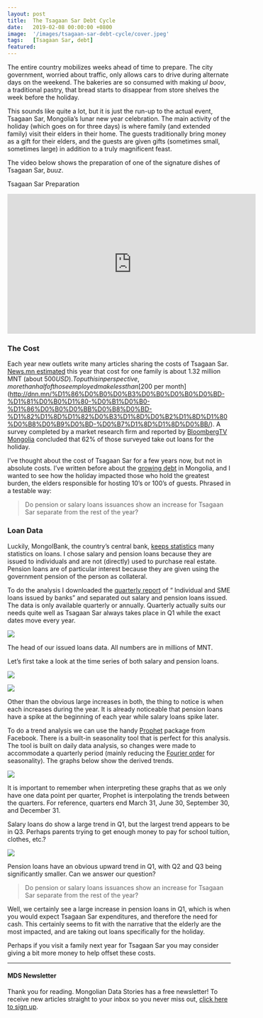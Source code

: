 ```yaml
---
layout: post
title:  The Tsagaan Sar Debt Cycle
date:   2019-02-08 00:00:00 +0800
image:  '/images/tsagaan-sar-debt-cycle/cover.jpeg'
tags:   [Tsagaan Sar, debt]
featured: 
---
```


The entire country mobilizes weeks ahead of time to prepare. The city government, worried about traffic, only allows cars to drive during alternate days on the weekend. The bakeries are so consumed with making _ul boov_, a traditional pastry, that bread starts to disappear from store shelves the week before the holiday.

This sounds like quite a lot, but it is just the run-up to the actual event, Tsagaan Sar, Mongolia’s lunar new year celebration. The main activity of the holiday (which goes on for three days) is where family (and extended family) visit their elders in their home. The guests traditionally bring money as a gift for their elders, and the guests are given gifts (sometimes small, sometimes large) in addition to a truly magnificent feast.

The video below shows the preparation of one of the signature dishes of Tsagaan Sar, _buuz_.

Tsagaan Sar Preparation

<iframe width="560" height="315" src="https://www.youtube.com/embed/BymB9IYd2xE" title="YouTube video player" frameborder="0" allow="accelerometer; autoplay; clipboard-write; encrypted-media; gyroscope; picture-in-picture" allowfullscreen></iframe>

### The Cost

Each year new outlets write many articles sharing the costs of Tsagaan Sar. [News.mn estimated](https://news.mn/r/770526/) this year that cost for one family is about 1.32 million MNT (about $500 USD). To put his in perspective, more than half of those employed make less than [$200 per month](http://dnn.mn/%D1%86%D0%B0%D0%B3%D0%B0%D0%B0%D0%BD-%D1%81%D0%B0%D1%80-%D0%B1%D0%B0-%D1%86%D0%B0%D0%BB%D0%B8%D0%BD-%D1%82%D1%8D%D1%82%D0%B3%D1%8D%D0%B2%D1%8D%D1%80%D0%B8%D0%B9%D0%BD-%D0%B7%D1%8D%D1%8D%D0%BB/). A survey completed by a market research firm and reported by [BloombergTV Mongolia](http://bloombergtv.mn/%D0%B8%D1%80%D0%B3%D1%8D%D0%B4%D0%B8%D0%B9%D0%BD-62-%D1%85%D1%83%D0%B2%D1%8C-%D0%BD%D1%8C-%D0%B7%D1%8D%D1%8D%D0%BB%D1%8D%D1%8D%D1%80-%D1%86%D0%B0%D0%B3%D0%B0%D0%B0%D0%BD-%D1%81%D0%B0%D1%80-%D1%82%D1%8D%D0%BC%D0%B4%D1%8D%D0%B3%D0%BB%D1%8D%D0%B6-357-%D1%82%D1%8D%D1%80%D0%B1%D1%83%D0%BC-%D1%82%D3%A9%D0%B3%D1%80%D3%A9%D0%B3%D0%B8%D0%B9%D0%B3-%D0%B8%D0%BC%D0%BF%D0%BE%D1%80%D1%82%D1%8B%D0%BD-%D0%B1%D1%8D%D0%BB%D1%8D%D0%B3%D1%82-%D0%B7%D0%B0%D1%80%D1%86%D1%83%D1%83%D0%BB%D0%B6-%D0%B1%D0%B0%D0%B9%D0%BD%D0%B0/) concluded that 62% of those surveyed take out loans for the holiday.

I’ve thought about the cost of Tsagaan Sar for a few years now, but not in absolute costs. I’ve written before about the [growing debt](https://medium.com/mongolian-data-stories/mongolians-are-more-in-debt-now-than-ever-7f797e448f77) in Mongolia, and I wanted to see how the holiday impacted those who hold the greatest burden, the elders responsible for hosting 10’s or 100’s of guests. Phrased in a testable way:

> Do pension or salary loans issuances show an increase for Tsagaan Sar separate from the rest of the year?

### Loan Data

Luckily, MongolBank, the country’s central bank, [keeps statistics](https://www.mongolbank.mn/eng/dbliststatistic.aspx?id=02) many statistics on loans. I chose salary and pension loans because they are issued to individuals and are not (directly) used to purchase real estate. Pension loans are of particular interest because they are given using the government pension of the person as collateral.

To do the analysis I downloaded the [quarterly report](https://www.mongolbank.mn/eng/dbliststatistic.aspx?id=02) of “ Individual and SME loans issued by banks” and separated out salary and pension loans issued. The data is only available quarterly or annually. Quarterly actually suits our needs quite well as Tsagaan Sar always takes place in Q1 while the exact dates move every year.

![](/images/tsagaan-sar-debt-cycle/dataframe.png)

The head of our issued loans data. All numbers are in millions of MNT.

Let’s first take a look at the time series of both salary and pension loans.

![](/images/tsagaan-sar-debt-cycle/salary-loans-issued.png)

![](/images/tsagaan-sar-debt-cycle/pension-loans-issued.png)

Other than the obvious large increases in both, the thing to notice is when each increases during the year. It is already noticeable that pension loans have a spike at the beginning of each year while salary loans spike later.

To do a trend analysis we can use the handy [Prophet](https://facebook.github.io/prophet/) package from Facebook. There is a built-in seasonality tool that is perfect for this analysis. The tool is built on daily data analysis, so changes were made to accommodate a quarterly period (mainly reducing the [Fourier order](https://facebook.github.io/prophet/docs/seasonality,_holiday_effects,_and_regressors.html#fourier-order-for-seasonalities) for seasonality). The graphs below show the derived trends.

![](/images/tsagaan-sar-debt-cycle/salary-loans-seasonal.png)

It is important to remember when interpreting these graphs that as we only have one data point per quarter, Prophet is interpolating the trends between the quarters. For reference, quarters end March 31, June 30, September 30, and December 31.

Salary loans do show a large trend in Q1, but the largest trend appears to be in Q3. Perhaps parents trying to get enough money to pay for school tuition, clothes, etc.?

![](/images/tsagaan-sar-debt-cycle/pension-loan-seasonal.png)

Pension loans have an obvious upward trend in Q1, with Q2 and Q3 being significantly smaller. Can we answer our question?

> Do pension or salary loans issuances show an increase for Tsagaan Sar separate from the rest of the year?

Well, we certainly see a large increase in pension loans in Q1, which is when you would expect Tsagaan Sar expenditures, and therefore the need for cash. This certainly seems to fit with the narrative that the elderly are the most impacted, and are taking out loans specifically for the holiday.

Perhaps if you visit a family next year for Tsagaan Sar you may consider giving a bit more money to help offset these costs.

***
#### MDS Newsletter
Thank you for reading. Mongolian Data Stories has a free newsletter! To receive new articles straight to your inbox so you never miss out, [click here to sign up](https://www.getrevue.co/profile/mongoliandatastories). 